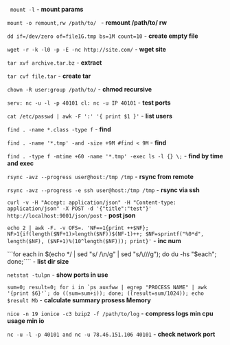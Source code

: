 ``` mount -l``` - **mount params**

```mount -o remount,rw /path/to/ ``` - **remount /path/to/ rw**

```dd if=/dev/zero of=file1G.tmp bs=1M count=10``` - **create empty file**

```wget -r -k -l0 -p -E -nc http://site.com/``` - **wget site**

```tar xvf archive.tar.bz``` - **extract**

```tar cvf file.tar``` - **create tar**

```chown -R user:group /path/to/``` - **chmod recursive**

```serv: nc -u -l -p 40101 cl: nc -u IP 40101``` - **test ports**

```cat /etc/passwd | awk -F ':' '{ print $1 }'``` - **list users**

```find . -name *.class -type f``` - **find**

```find . -name '*.tmp' -and -size +9M #find < 9M``` - **find**

```find . -type f -mtime +60 -name '*.tmp' -exec ls -l {} \;``` - **find by time and exec**

```rsync -avz --progress user@host:/tmp /tmp``` - **rsync from remote**

```rsync -avz --progress -e ssh user@host:/tmp /tmp``` - **rsync via ssh**

```curl -v -H "Accept: application/json" -H "Content-type: application/json" -X POST -d '{"title":"test"}' http://localhost:9001/json/post``` - **post json**

```echo 2 | awk -F. -v OFS=. 'NF==1{print ++$NF}; NF>1{if(length($NF+1)>length($NF))$(NF-1)++; $NF=sprintf("%0*d", length($NF), ($NF+1)%(10^length($NF))); print}'``` - **inc num**

```for each in $(echo */ | sed "s/ /\n/g" | sed "s/\///g");  do du -hs "$each"; done;```` - **list dir size**

```netstat -tulpn``` - **show ports in use**

```sum=0; result=0; for i in `ps auxfww | egrep "PROCESS NAME" | awk '{print $6}'`; do ((sum=sum+i)); done; ((result=sum/1024)); echo $result Mb``` - **calculate summary prosess Memory**

```nice -n 19 ionice -c3 bzip2 -f /path/to/log``` - **compress logs min cpu usage min io**

```nc -u -l -p 40101 and nc -u 78.46.151.106 40101``` - **check network port**

